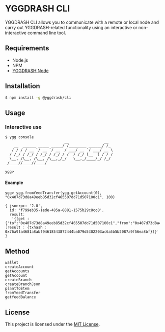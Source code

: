 # YGGDRASH CLI
YGGDRASH CLI allows you to communicate with a remote or local node and carry out YGGDRASH-related functionality using an interactive or non-interactive command line tool.

## Requirements
- Node.js
- NPM
- [YGGDRASH Node](https://github.com/yggdrash/yggdrash)

## Installation
```sh
$ npm install -g @yggdrash/cli
```

## Usage
### Interactive use
```
$ ygg console
                           __                __
    __  ______ _____ _____/ /________ ______/ /_
   / / / / __ `/ __ `/ __  / ___/ __ `/ ___/ __ \
  / /_/ / /_/ / /_/ / /_/ / /  / /_/ (__  ) / / /
  \__, /\__, /\__, /\__,_/_/   \__,_/____/_/ /_/
 /____//____//____/

ygg> 
```

#### Example
```
ygg> ygg.fromYeedTransfer(ygg.getAccount(0), "0x407d73d8a49eeb85d32cf465507dd71d507100c1", 100)

{ jsonrpc: '2.0',
  id: 'f799eb35-1ede-485a-8881-1575b29c8cc8',
  result:
   '{[get : {"to":"0x407d73d8a49eeb85d32cf465507dd71d507100c1","from":"0x407d73d8a49eeb85d32cf465507dd71d507100c1","value":"100"}][result : {txhash : 0x76a9fa4681a8abf94618543872444ba079d5302203ac6a5b5b2087a9f56ea8bf}]}' }
```
## Method
```
wallet
createAccount
getAccounts
getAccount
createBranch
createBranchJson
plantToStem
fromYeedTransfer
getYeedBalance
```

## License
This project is licensed under the [MIT License](LICENSE).

